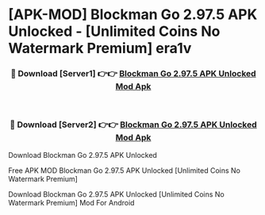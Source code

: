 # [APK-MOD] Blockman Go 2.97.5 APK Unlocked - [Unlimited Coins No Watermark Premium] era1v



<div align="center">
<h3>🔴 Download [Server1] 👉👉 <a href="https://momento.my/?title=Blockman_Go_2.97.5_APK_Unlocked">Blockman Go 2.97.5 APK Unlocked Mod Apk</a></h3><br>

<h3>🔴 Download [Server2] 👉👉 <a href="https://momento.my/?title=Blockman_Go_2.97.5_APK_Unlocked">Blockman Go 2.97.5 APK Unlocked Mod Apk</a></h3>
</div>



Download Blockman Go 2.97.5 APK Unlocked 

Free APK MOD Blockman Go 2.97.5 APK Unlocked [Unlimited Coins No Watermark Premium]

Download Blockman Go 2.97.5 APK Unlocked [Unlimited Coins No Watermark Premium] Mod For Android
